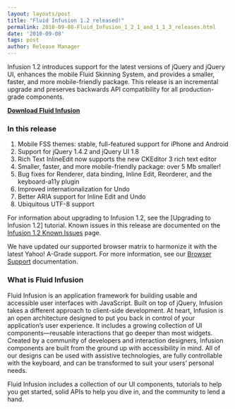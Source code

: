 ```yaml
---
layout: layouts/post
title: "Fluid Infusion 1.2 released!"
permalink: 2010-09-08-Fluid_Infusion_1_2_1_and_1_1_3_releases.html
date: '2010-09-08'
tags: post
author: Release Manager
---
```

Infusion 1.2 introduces support for the latest versions of jQuery and jQuery UI, enhances the mobile Fluid
Skinning System, and provides a smaller, faster, and more mobile-friendly package. This release is an incremental
upgrade and preserves backwards API compatibility for all production-grade components.

**[Download Fluid Infusion](https://github.com/fluid-project/infusion)**

### In this release

1. Mobile FSS themes: stable, full-featured support for iPhone and Android
2. Support for jQuery 1.4.2 and jQuery UI 1.8
3. Rich Text InlineEdit now supports the new CKEditor 3 rich text editor
4. Smaller, faster, and more mobile-friendly package: over 5 Mb smaller!
5. Bug fixes for Renderer, data binding, Inline Edit, Reorderer, and the keyboard-a11y plugin
6. Improved internationalization for Undo
7. Better ARIA support for Inline Edit and Undo
8. Ubiquitous UTF-8 support

For information about upgrading to Infusion 1.2, see the [Upgrading to Infusion 1.2] tutorial. Known issues in
this release are documented on the [Infusion 1.2 Known Issues](http://issues.fluidproject.org/secure/IssueNavigator.jspa?mode=hide&requestId=10317)
page.

We have updated our supported browser matrix to harmonize it with the latest Yahoo! A-Grade support.
For more information,
see our [Browser Support](http://wiki.fluidproject.org/display/fluid/Browser+Support) documentation.

### What is Fluid Infusion

Fluid Infusion is an application framework for building usable and accessible user interfaces with JavaScript.
Built on
top of jQuery, Infusion takes a different approach to client-side development. At heart, Infusion is an open
architecture designed to put you back in control of your application’s user experience. It includes a growing
collection of UI components—reusable interactions that go deeper than most widgets. Created by a community of
developers and interaction designers, Infusion components are built from the ground up with accessibility in mind.
All of our designs can be used with assistive technologies, are fully controllable with the keyboard, and can be
transformed to suit your users’ personal needs.

Fluid Infusion includes a collection of our UI components, tutorials to help you get started,
solid APIs to help you dive
in, and the community to lend a hand.
